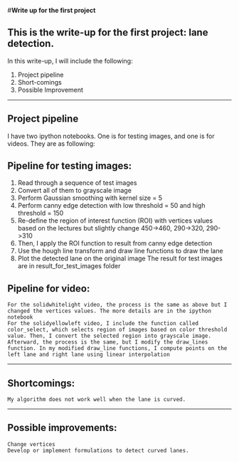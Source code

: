 #**Write up for the first project** 
## This is the write-up for the first project: lane detection. 

In this write-up, I will include the following:
  1. Project pipeline
  2. Short-comings
  3. Possible Improvement
----  
 ## Project pipeline
 I have two ipython notebooks. One is for testing images, and one is for videos. They are as following:
  ## Pipeline for testing images:
  1. Read through a sequence of test images
  2. Convert all of them to grayscale image
  3. Perform Gaussian smoothing with kernel size = 5
  4. Perform canny edge detection with low threshold = 50 and high threshold = 150
  5. Re-define the region of interest function (ROI) with vertices values based on the lectures but slightly change 450->460, 290->320, 290->310
  6. Then, I apply the ROI function to result from canny edge detection
  7. Use the hough line transform and draw line functions to draw the lane 
  8. Plot the detected lane on the original image
  The result for test images are in result_for_test_images folder 
## Pipeline for video:
    For the solidwhitelight video, the process is the same as above but I changed the vertices values. The more details are in the ipython notebook
    For the solidyellowleft video, I include the function called color_select, which selects region of images based on color threshold value. Then, I convert the selected region into grayscale image. Afterward, the process is the same, but I modify the draw_lines function. In my modified draw_line functions, I compute points on the left lane and right lane using linear interpolation
---
## Shortcomings:
    My algorithm does not work well when the lane is curved. 
---
## Possible improvements:
    Change vertices 
    Develop or implement formulations to detect curved lanes. 
  


